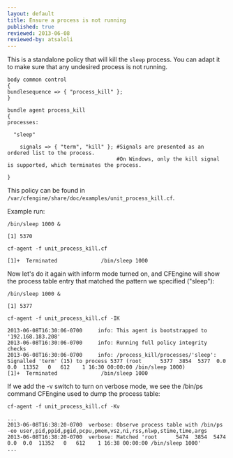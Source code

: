 ```yaml
---
layout: default
title: Ensure a process is not running
published: true
reviewed: 2013-06-08
reviewed-by: atsaloli
---
```


This is a standalone policy that will kill the `sleep` process. You can adapt
it to make sure that any undesired process is not running.

```cf3
body common control
{
bundlesequence => { "process_kill" };
}

bundle agent process_kill
{
processes:

  "sleep"

    signals => { "term", "kill" }; #Signals are presented as an ordered list to the process.
                                   #On Windows, only the kill signal is supported, which terminates the process.

}
```

This policy can be found in `/var/cfengine/share/doc/examples/unit_process_kill.cf`.

Example run:

```command
/bin/sleep 1000 &
```
```output
[1] 5370
```

```command
cf-agent -f unit_process_kill.cf
```
```output
[1]+  Terminated              /bin/sleep 1000
```

Now let's do it again with inform mode turned on, and CFEngine will show the process table entry that matched the pattern we specified ("sleep"):

```command
/bin/sleep 1000 &
```
```output
[1] 5377
```

```command
cf-agent -f unit_process_kill.cf -IK
```
```output
2013-06-08T16:30:06-0700     info: This agent is bootstrapped to '192.168.183.208'
2013-06-08T16:30:06-0700     info: Running full policy integrity checks
2013-06-08T16:30:06-0700     info: /process_kill/processes/'sleep': Signalled 'term' (15) to process 5377 (root      5377  3854  5377  0.0  0.0  11352   0   612    1 16:30 00:00:00 /bin/sleep 1000)
[1]+  Terminated              /bin/sleep 1000
```

If we add the -v switch to turn on verbose mode, we see the /bin/ps command CFEngine used to dump the process table:

```command
cf-agent -f unit_process_kill.cf -Kv
```
```output
...
2013-06-08T16:38:20-0700  verbose: Observe process table with /bin/ps -eo user,pid,ppid,pgid,pcpu,pmem,vsz,ni,rss,nlwp,stime,time,args
2013-06-08T16:38:20-0700  verbose: Matched 'root      5474  3854  5474  0.0  0.0  11352   0   612    1 16:38 00:00:00 /bin/sleep 1000'
...
```

